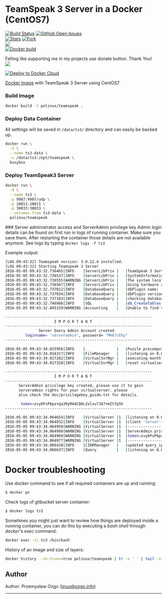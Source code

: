 # TeamSpeak 3 Server in a Docker (CentOS7)

[![Build Status](https://jenkins.ozgo.info/jenkins/buildStatus/icon?job=gh-pozgo-docker-teamspeak)](https://jenkins.ozgo.info/jenkins/job/gh-pozgo-docker-teamspeak/)
[![GitHub Open Issues](https://img.shields.io/github/issues/pozgo/docker-teamspeak.svg)](https://github.com/pozgo/docker-teamspeak/issues)  
[![Stars](https://img.shields.io/github/stars/pozgo/docker-teamspeak.svg?style=social&label=Stars)]()
[![Fork](https://img.shields.io/github/forks/pozgo/docker-teamspeak.svg?style=social&label=Fork)]()  
[![](https://img.shields.io/github/release/pozgo/docker-teamspeak.svg)](http://microbadger.com/images/polinux/teamspeak)  
[![Docker build](http://dockeri.co/image/polinux/teamspeak)](https://hub.docker.com/r/polinux/teamspeak/)

Felling like supporting me in my projects use donate button. Thank You!  
[![](https://img.shields.io/badge/donate-PayPal-blue.svg)](https://www.paypal.me/POzgo)

[![Deploy to Docker Cloud](https://files.cloud.docker.com/images/deploy-to-dockercloud.svg)](https://cloud.docker.com/stack/deploy/?repo=https://github.com/pozgo/docker-teamspeak/tree/master)

[Docker Image](https://hub.docker.com/r/polinux/teamspeak/) with TeamSpeak 3 Server using CentOS7

### Build Image

```bash
docker build -t polinux/teamspeak .
```

### Deploy Data Container
All settings will be saved in `/data/ts3/` directory and can easily be backed up.

```bash
docker run \
  -d \
  --name ts3-data \
  -v /data/ts3:/opt/teamspeak \
  busybox
```

### Deploy TeamSpeak3 Server
```bash
docker run \
  -d \
  --name ts3 \
  -p 9987:9987/udp \
  -p 10011:10011 \
  -p 30033:30033 \
  --volumes-from ts3-data \
  polinux/teamspeak
```

### Server administrator access and ServerAdmin privilege key
Admin login details can be found on first run in logs of running container. Make sure you save them. After restarting the container those details are not available anymore. See logs by typing `docker logs -f ts3`  

Example output:  

```bash
[LOG 09:43:32] Teamspeak version: 3.0.12.4 installed.
[LOG 09:43:32] Starting Teamspeak 3 Server
2016-05-05 09:43:32.736465|INFO    |ServerLibPriv |   |TeamSpeak 3 Server 3.0.12.4 (2016-04-25 15:16:45)
2016-05-05 09:43:32.736537|INFO    |ServerLibPriv |   |SystemInformation: Linux 3.10.0-327.10.1.el7.x86_64 #1 SMP Tue Feb 16 17:03:50 UTC 2016 x86_64 Binary: 64bit
2016-05-05 09:43:32.736555|WARNING |ServerLibPriv |   |The system locale is set to "C" this can cause unexpected behavior. We advice you to repair your locale!
2016-05-05 09:43:32.736567|INFO    |ServerLibPriv |   |Using hardware aes
2016-05-05 09:43:32.737012|INFO    |DatabaseQuery |   |dbPlugin name:    SQLite3 plugin, Version 2, (c)TeamSpeak Systems GmbH
2016-05-05 09:43:32.737034|INFO    |DatabaseQuery |   |dbPlugin version: 3.8.6
2016-05-05 09:43:32.737183|INFO    |DatabaseQuery |   |checking database integrity (may take a while)
2016-05-05 09:43:32.746986|INFO    |SQL           |   |db_CreateTables() tables created
2016-05-05 09:43:32.845159|WARNING |Accounting    |   |Unable to find valid license key, falling back to limited functionality

------------------------------------------------------------------
                      I M P O R T A N T
------------------------------------------------------------------
               Server Query Admin Account created
         loginname= "serveradmin", password= "MH67cEkp"
------------------------------------------------------------------

2016-05-05 09:43:34.015956|INFO    |              |   |Puzzle precompute time: 1154
2016-05-05 09:43:34.016317|INFO    |FileManager   |   |listening on 0.0.0.0:30033
2016-05-05 09:43:34.017202|INFO    |VirtualSvrMgr |   |executing monthly interval
2016-05-05 09:43:34.017328|INFO    |VirtualSvrMgr |   |reset virtualserver traffic statistics

------------------------------------------------------------------
                      I M P O R T A N T
------------------------------------------------------------------
      ServerAdmin privilege key created, please use it to gain
      serveradmin rights for your virtualserver. please
      also check the doc/privilegekey_guide.txt for details.

       token=zvy6PsP6px+qa39yM44CQ0cZalxv7JA7+mZtfp5h
------------------------------------------------------------------

2016-05-05 09:43:34.064654|INFO    |VirtualServer |1  |listening on 0.0.0.0:9987
2016-05-05 09:43:34.064932|INFO    |VirtualServer |1  |client 'server'(id:0) added privilege key for servergroup 'Server Admin'(id:6)
2016-05-05 09:43:34.064950|WARNING |VirtualServer |1  |--------------------------------------------------------
2016-05-05 09:43:34.064960|WARNING |VirtualServer |1  |ServerAdmin privilege key created, please use the line below
2016-05-05 09:43:34.064969|WARNING |VirtualServer |1  |token=zvy6PsP6px+qa39yM44CQ0cZalxv7JA7+mZtfp5h
2016-05-05 09:43:34.064977|WARNING |VirtualServer |1  |--------------------------------------------------------
2016-05-05 09:43:34.066438|INFO    |CIDRManager   |   |updated query_ip_whitelist ips: 127.0.0.1,
2016-05-05 09:43:34.066637|INFO    |Query         |   |listening on 0.0.0.0:10011
```

Docker troubleshooting
======================

Use docker command to see if all required containers are up and running:
```bash
$ docker ps
```

Check logs of gitbucket server container:
```bash
$ docker logs ts3
```

Sometimes you might just want to review how things are deployed inside a running
 container, you can do this by executing a _bash shell_ through _docker's
 exec_ command:

```bash
docker exec -ti ts3 /bin/bash
```

History of an image and size of layers:

```bash
docker history --no-trunc=true polinux/teamspeak | tr -s ' ' | tail -n+2 | awk -F " ago " '{print $2}'
```

## Author

Author: Przemyslaw Ozgo (<linux@ozgo.info>)

---
